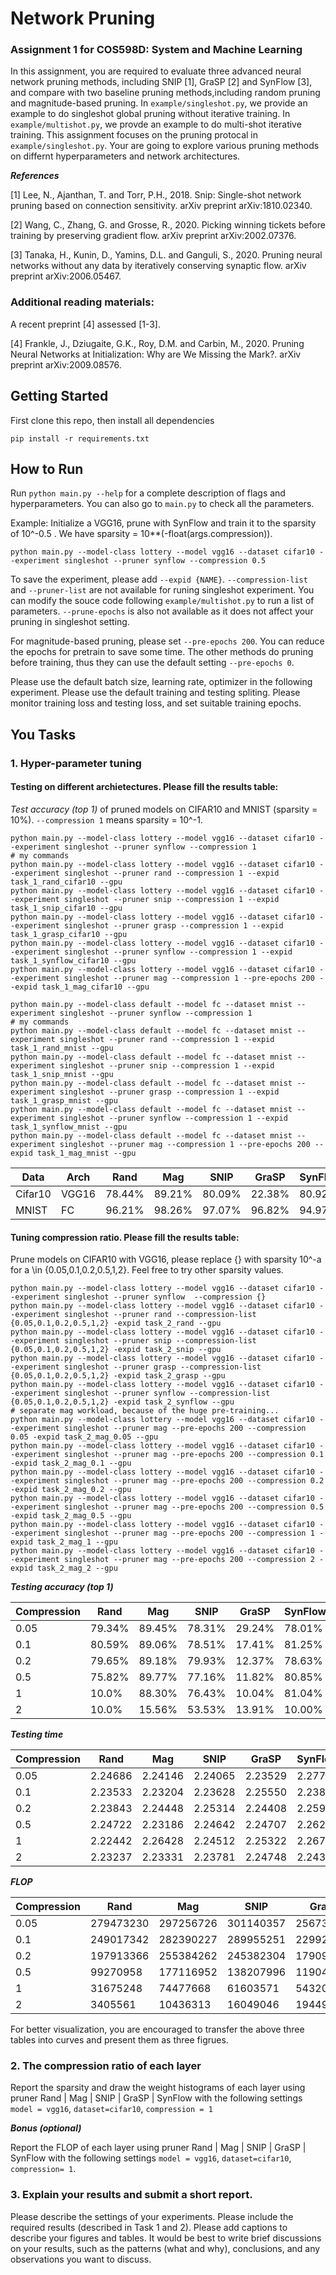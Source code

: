 # Network Pruning
### Assignment 1 for COS598D: System and Machine Learning

In this assignment, you are required to evaluate three advanced neural network pruning methods, including SNIP [1], GraSP [2] and SynFlow [3], and compare with two baseline pruning methods,including random pruning and magnitude-based pruning. In `example/singleshot.py`, we provide an example to do singleshot global pruning without iterative training. In `example/multishot.py`, we provde an example to do multi-shot iterative training. This assignment focuses on the pruning protocal in `example/singleshot.py`. Your are going to explore various pruning methods on differnt hyperparameters and network architectures.

***References***

[1] Lee, N., Ajanthan, T. and Torr, P.H., 2018. Snip: Single-shot network pruning based on connection sensitivity. arXiv preprint arXiv:1810.02340.

[2] Wang, C., Zhang, G. and Grosse, R., 2020. Picking winning tickets before training by preserving gradient flow. arXiv preprint arXiv:2002.07376.

[3] Tanaka, H., Kunin, D., Yamins, D.L. and Ganguli, S., 2020. Pruning neural networks without any data by iteratively conserving synaptic flow. arXiv preprint arXiv:2006.05467.

### Additional reading materials:

A recent preprint [4] assessed [1-3].

[4] Frankle, J., Dziugaite, G.K., Roy, D.M. and Carbin, M., 2020. Pruning Neural Networks at Initialization: Why are We Missing the Mark?. arXiv preprint arXiv:2009.08576.

## Getting Started
First clone this repo, then install all dependencies
```
pip install -r requirements.txt
```

## How to Run 
Run `python main.py --help` for a complete description of flags and hyperparameters. You can also go to `main.py` to check all the parameters. 

Example: Initialize a VGG16, prune with SynFlow and train it to the sparsity of 10^-0.5 . We have sparsity = 10**(-float(args.compression)).
```
python main.py --model-class lottery --model vgg16 --dataset cifar10 --experiment singleshot --pruner synflow --compression 0.5
```

To save the experiment, please add `--expid {NAME}`. `--compression-list` and `--pruner-list` are not available for runing singleshot experiment. You can modify the souce code following `example/multishot.py` to run a list of parameters. `--prune-epochs` is also not available as it does not affect your pruning in singleshot setting. 

For magnitude-based pruning, please set `--pre-epochs 200`. You can reduce the epochs for pretrain to save some time. The other methods do pruning before training, thus they can use the default setting `--pre-epochs 0`.

Please use the default batch size, learning rate, optimizer in the following experiment. Please use the default training and testing spliting. Please monitor training loss and testing loss, and set suitable training epochs.

## You Tasks

### 1. Hyper-parameter tuning

#### Testing on different archietectures. Please fill the results table:
*Test accuracy (top 1)* of pruned models on CIFAR10 and MNIST (sparsity = 10%). `--compression 1` means sparsity = 10^-1.
```
python main.py --model-class lottery --model vgg16 --dataset cifar10 --experiment singleshot --pruner synflow --compression 1
# my commands
python main.py --model-class lottery --model vgg16 --dataset cifar10 --experiment singleshot --pruner rand --compression 1 --expid task_1_rand_cifar10 --gpu 
python main.py --model-class lottery --model vgg16 --dataset cifar10 --experiment singleshot --pruner snip --compression 1 --expid task_1_snip_cifar10 --gpu 
python main.py --model-class lottery --model vgg16 --dataset cifar10 --experiment singleshot --pruner grasp --compression 1 --expid task_1_grasp_cifar10 --gpu 
python main.py --model-class lottery --model vgg16 --dataset cifar10 --experiment singleshot --pruner synflow --compression 1 --expid task_1_synflow_cifar10 --gpu 
python main.py --model-class lottery --model vgg16 --dataset cifar10 --experiment singleshot --pruner mag --compression 1 --pre-epochs 200 --expid task_1_mag_cifar10 --gpu
```
```
python main.py --model-class default --model fc --dataset mnist --experiment singleshot --pruner synflow --compression 1
# my commands
python main.py --model-class default --model fc --dataset mnist --experiment singleshot --pruner rand --compression 1 --expid task_1_rand_mnist --gpu
python main.py --model-class default --model fc --dataset mnist --experiment singleshot --pruner snip --compression 1 --expid task_1_snip_mnist --gpu
python main.py --model-class default --model fc --dataset mnist --experiment singleshot --pruner grasp --compression 1 --expid task_1_grasp_mnist --gpu
python main.py --model-class default --model fc --dataset mnist --experiment singleshot --pruner synflow --compression 1 --expid task_1_synflow_mnist --gpu
python main.py --model-class default --model fc --dataset mnist --experiment singleshot --pruner mag --compression 1 --pre-epochs 200 --expid task_1_mag_mnist --gpu
```
|   Data  |   Arch |   Rand |  Mag |  SNIP |  GraSP | SynFlow       |   
|----------------|----------------|-------------|-------------|-------------|---------------|----------------|
|Cifar10 | VGG16 | 78.44%  |  89.21%    |    80.09%    |  22.38%   |   80.92%      |
|MNIST| FC |  96.21%  |   98.26%   |   97.07%     |   96.82%   |    94.97%     |


#### Tuning compression ratio. Please fill the results table:
Prune models on CIFAR10 with VGG16, please replace {} with sparsity 10^-a for a \in {0.05,0.1,0.2,0.5,1,2}. Feel free to try other sparsity values.

```
python main.py --model-class lottery --model vgg16 --dataset cifar10 --experiment singleshot --pruner synflow  --compression {}
python main.py --model-class lottery --model vgg16 --dataset cifar10 --experiment singleshot --pruner rand --compression-list {0.05,0.1,0.2,0.5,1,2} -expid task_2_rand --gpu
python main.py --model-class lottery --model vgg16 --dataset cifar10 --experiment singleshot --pruner snip --compression-list {0.05,0.1,0.2,0.5,1,2} -expid task_2_snip --gpu
python main.py --model-class lottery --model vgg16 --dataset cifar10 --experiment singleshot --pruner grasp --compression-list {0.05,0.1,0.2,0.5,1,2} -expid task_2_grasp --gpu
python main.py --model-class lottery --model vgg16 --dataset cifar10 --experiment singleshot --pruner synflow --compression-list {0.05,0.1,0.2,0.5,1,2} -expid task_2_synflow --gpu
# separate mag workload, because of the huge pre-training...
python main.py --model-class lottery --model vgg16 --dataset cifar10 --experiment singleshot --pruner mag --pre-epochs 200 --compression 0.05 -expid task_2_mag_0.05 --gpu
python main.py --model-class lottery --model vgg16 --dataset cifar10 --experiment singleshot --pruner mag --pre-epochs 200 --compression 0.1 -expid task_2_mag_0.1 --gpu
python main.py --model-class lottery --model vgg16 --dataset cifar10 --experiment singleshot --pruner mag --pre-epochs 200 --compression 0.2 -expid task_2_mag_0.2 --gpu
python main.py --model-class lottery --model vgg16 --dataset cifar10 --experiment singleshot --pruner mag --pre-epochs 200 --compression 0.5 -expid task_2_mag_0.5 --gpu
python main.py --model-class lottery --model vgg16 --dataset cifar10 --experiment singleshot --pruner mag --pre-epochs 200 --compression 1 -expid task_2_mag_1 --gpu
python main.py --model-class lottery --model vgg16 --dataset cifar10 --experiment singleshot --pruner mag --pre-epochs 200 --compression 2 -expid task_2_mag_2 --gpu
```
***Testing accuracy (top 1)***

|   Compression |   Rand |  Mag |  SNIP |  GraSP | SynFlow       |   
|----------------|-------------|-------------|-------------|---------------|----------------|
| 0.05|  79.34%  |  89.45%    |   78.31%     |  29.24%   |     78.01%    |
| 0.1| 80.59%   |   89.06%   |     78.51%    |  17.41%   |    81.25%     |
| 0.2|  79.65%  |    89.18%   |    79.93%    |  12.37%    |    78.63%    |
| 0.5|  75.82%  |   89.77%   |    77.16%    |   11.82%   |     80.85%     |
| 1|  10.0%  |  88.30%   |   76.43%     |   10.04%   |    81.04%     |
| 2|  10.0%  |  15.56%   |     53.53%   |   13.91%   |    10.00%     |

***Testing time***

|   Compression |   Rand |  Mag |  SNIP |  GraSP | SynFlow       |   
|----------------|-------------|-------------|-------------|---------------|----------------|
| 0.05| 2.24686   |   2.24146    |  2.24065      |  2.23529   |  2.27756       |
| 0.1|  2.23533  |   2.23204   |    2.23628    |  2.25550   |    2.23810     |
| 0.2|  2.23843  |   2.24448   |    2.25314    |   2.24408   |    2.25986     |
| 0.5|  2.24722  |   2.23186   |    2.24642    |    2.24707   |     2.26203    |
| 1|  2.22442  |   2.26428   |   2.24512     |   2.25322   |    2.26746     |
| 2|  2.23237  |   2.23331   |    2.23781    |   2.24748   |     2.24359     |


***FLOP***

|   Compression |   Rand |  Mag |  SNIP |  GraSP | SynFlow       |   
|----------------|-------------|-------------|-------------|---------------|----------------|
| 0.05|  279473230  |   297256726   |    301140357    |   256738852  |    297416253     |
| 0.1|  249017342  |   282390227   |    289955251    |   229925437  |    282917399     |
| 0.2|  197913366  |  255384262    |    245382304    |   179099186   |    257542273     |
| 0.5|  99270958  |   177116952   |   138207996     |   119043862   |    201378012     |
| 1|  31675248  |   74477668   |   61603571     |   54320754   |   143221205      |
| 2|  3405561  |   10436313   |    16049046    |   19449427   |    57801609    |

For better visualization, you are encouraged to transfer the above three tables into curves and present them as three figrues.
### 2. The compression ratio of each layer
Report the sparsity and draw the weight histograms of each layer using pruner Rand |  Mag |  SNIP |  GraSP | SynFlow with the following settings
`model = vgg16`, `dataset=cifar10`, `compression = 1`

***Bonus (optional)***

Report the FLOP of each layer using pruner Rand |  Mag |  SNIP |  GraSP | SynFlow with the following settings
`model = vgg16`, `dataset=cifar10`, `compression= 1`.
### 3. Explain your results and submit a short report.
Please describe the settings of your experiments. Please include the required results (described in Task 1 and 2). Please add captions to describe your figures and tables. It would be best to write brief discussions on your results, such as the patterns (what and why), conclusions, and any observations you want to discuss.  
